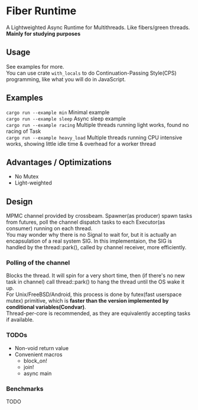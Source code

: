 # Fiber Runtime

A Lightweighted Async Runtime for Multithreads. Like fibers/green threads.  
**Mainly for studying purposes**

## Usage

See examples for more.  
You can use crate `with_locals` to do Continuation-Passing Style(CPS) programming, like what you will do in JavaScript.  

## Examples

`cargo run --example min`  Minimal example  
`cargo run --example sleep`  Async sleep example  
`cargo run --example racing`  Multiple threads running light works, found no racing of Task  
`cargo run --example heavy_load`  Multiple threads running CPU intensive works, showing little idle time & overhead for a worker thread

## Advantages / Optimizations

- No Mutex
- Light-weighted

## Design

MPMC channel provided by crossbeam.
Spawner(as producer) spawn tasks from futures, poll the channel dispatch tasks to each Executor(as consumer) running on each thread.  
You may wonder why there is no Signal to wait for, but it is actually an encapsulation of a real system SIG. In this implementaion, the SIG is handled by the thread::park(), called by channel receiver, more efficiently.

### Polling of the channel

Blocks the thread. It will spin for a very short time, then (if there's no new task in channel) call thread::park() to hang the thread until the OS wake it up.  
For Unix/FreeBSD/Android, this process is done by futex(fast userspace mutex) primitive, which is **faster than the version implemented by conditional variables(Condvar)**.  
Thread-per-core is recommended, as they are equivalently accepting tasks if available.

### TODOs

- Non-void return value
- Convenient macros
  - block_on!
  - join!
  - async main

### Benchmarks

TODO